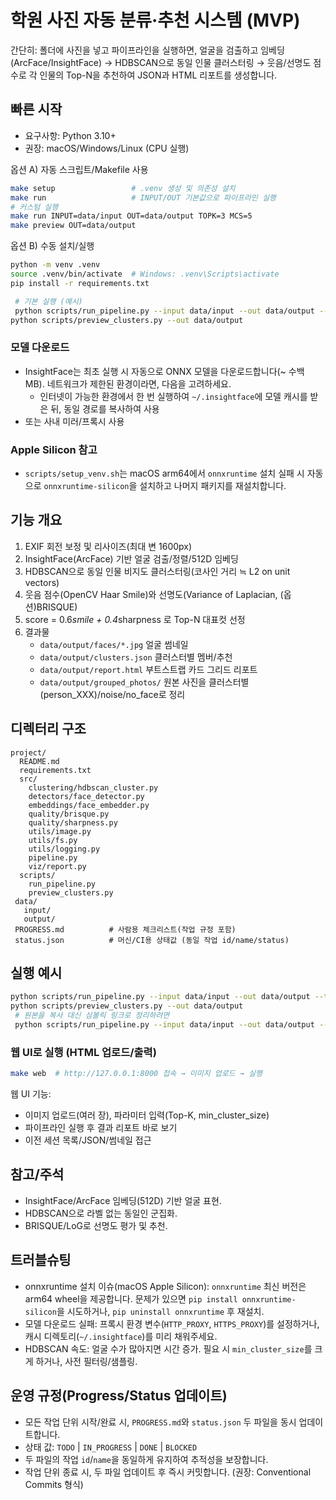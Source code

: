  # 학원 사진 자동 분류·추천 시스템 (MVP)

 간단히: 폴더에 사진을 넣고 파이프라인을 실행하면, 얼굴을 검출하고 임베딩(ArcFace/InsightFace) → HDBSCAN으로 동일 인물 클러스터링 → 웃음/선명도 점수로 각 인물의 Top-N을 추천하여 JSON과 HTML 리포트를 생성합니다.

## 빠른 시작

- 요구사항: Python 3.10+
- 권장: macOS/Windows/Linux (CPU 실행)

옵션 A) 자동 스크립트/Makefile 사용
```bash
make setup                 # .venv 생성 및 의존성 설치
make run                   # INPUT/OUT 기본값으로 파이프라인 실행
# 커스텀 실행
make run INPUT=data/input OUT=data/output TOPK=3 MCS=5
make preview OUT=data/output
```

옵션 B) 수동 설치/실행
```bash
python -m venv .venv
source .venv/bin/activate  # Windows: .venv\Scripts\activate
pip install -r requirements.txt

 # 기본 실행 (예시)
 python scripts/run_pipeline.py --input data/input --out data/output --topk 3 --min-cluster-size 5
python scripts/preview_clusters.py --out data/output
```

### 모델 다운로드
 - InsightFace는 최초 실행 시 자동으로 ONNX 모델을 다운로드합니다(~ 수백 MB). 네트워크가 제한된 환경이라면, 다음을 고려하세요.
   - 인터넷이 가능한 환경에서 한 번 실행하여 `~/.insightface`에 모델 캐시를 받은 뒤, 동일 경로를 복사하여 사용
  - 또는 사내 미러/프록시 사용

### Apple Silicon 참고
- `scripts/setup_venv.sh`는 macOS arm64에서 `onnxruntime` 설치 실패 시 자동으로 `onnxruntime-silicon`을 설치하고 나머지 패키지를 재설치합니다.

 ## 기능 개요

 1) EXIF 회전 보정 및 리사이즈(최대 변 1600px)
 2) InsightFace(ArcFace) 기반 얼굴 검출/정렬/512D 임베딩
 3) HDBSCAN으로 동일 인물 비지도 클러스터링(코사인 거리 ≒ L2 on unit vectors)
 4) 웃음 점수(OpenCV Haar Smile)와 선명도(Variance of Laplacian, (옵션)BRISQUE)
 5) score = 0.6*smile + 0.4*sharpness 로 Top-N 대표컷 선정
 6) 결과물
    - `data/output/faces/*.jpg` 얼굴 썸네일
    - `data/output/clusters.json` 클러스터별 멤버/추천
    - `data/output/report.html` 부트스트랩 카드 그리드 리포트
    - `data/output/grouped_photos/` 원본 사진을 클러스터별(person_XXX)/noise/no_face로 정리

## 디렉터리 구조

 ```
 project/
   README.md
   requirements.txt
   src/
     clustering/hdbscan_cluster.py
     detectors/face_detector.py
     embeddings/face_embedder.py
     quality/brisque.py
     quality/sharpness.py
     utils/image.py
     utils/fs.py
     utils/logging.py
     pipeline.py
     viz/report.py
   scripts/
     run_pipeline.py
     preview_clusters.py
  data/
    input/
    output/
  PROGRESS.md          # 사람용 체크리스트(작업 규정 포함)
  status.json          # 머신/CI용 상태값 (동일 작업 id/name/status)
 ```

## 실행 예시

```bash
python scripts/run_pipeline.py --input data/input --out data/output --topk 3 --min-cluster-size 5
python scripts/preview_clusters.py --out data/output
 # 원본을 복사 대신 심볼릭 링크로 정리하려면
 python scripts/run_pipeline.py --input data/input --out data/output --link-originals
```

### 웹 UI로 실행 (HTML 업로드/출력)
```bash
make web  # http://127.0.0.1:8000 접속 → 이미지 업로드 → 실행
```
웹 UI 기능:
- 이미지 업로드(여러 장), 파라미터 입력(Top-K, min_cluster_size)
- 파이프라인 실행 후 결과 리포트 바로 보기
- 이전 세션 목록/JSON/썸네일 접근

## 참고/주석
 - InsightFace/ArcFace 임베딩(512D) 기반 얼굴 표현.
 - HDBSCAN으로 라벨 없는 동일인 군집화.
 - BRISQUE/LoG로 선명도 평가 및 추천.

## 트러블슈팅
 - onnxruntime 설치 이슈(macOS Apple Silicon): `onnxruntime` 최신 버전은 arm64 wheel을 제공합니다. 문제가 있으면 `pip install onnxruntime-silicon`을 시도하거나, `pip uninstall onnxruntime` 후 재설치.
 - 모델 다운로드 실패: 프록시 환경 변수(`HTTP_PROXY`, `HTTPS_PROXY`)를 설정하거나, 캐시 디렉토리(`~/.insightface`)를 미리 채워주세요.
- HDBSCAN 속도: 얼굴 수가 많아지면 시간 증가. 필요 시 `min_cluster_size`를 크게 하거나, 사전 필터링/샘플링.

## 운영 규정(Progress/Status 업데이트)
- 모든 작업 단위 시작/완료 시, `PROGRESS.md`와 `status.json` 두 파일을 동시 업데이트합니다.
- 상태 값: `TODO` | `IN_PROGRESS` | `DONE` | `BLOCKED`
- 두 파일의 작업 `id`/`name`을 동일하게 유지하여 추적성을 보장합니다.
- 작업 단위 종료 시, 두 파일 업데이트 후 즉시 커밋합니다. (권장: Conventional Commits 형식)
